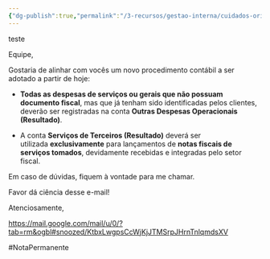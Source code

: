 ```yaml
---
{"dg-publish":true,"permalink":"/3-recursos/gestao-interna/cuidados-orientacoes/2025072025-comunicado-sobre-a-classificacao-das-despesas/","dgPassFrontmatter":true,"created":"2025-07-31T12:06:02.777-03:00","updated":"2025-08-26T12:24:47.190-03:00"}
---
```


teste

Equipe,

Gostaria de alinhar com vocês um novo procedimento contábil a ser adotado a partir de hoje:

- **Todas as despesas de serviços ou gerais que não possuam documento fiscal**, mas que já tenham sido identificadas pelos clientes, deverão ser registradas na conta **Outras Despesas Operacionais (Resultado)**.
    
- A conta **Serviços de Terceiros (Resultado)** deverá ser utilizada **exclusivamente** para lançamentos de **notas fiscais de serviços tomados**, devidamente recebidas e integradas pelo setor fiscal.
    

Em caso de dúvidas, fiquem à vontade para me chamar.
  

Favor dá ciência desse e-mail!  
  

Atenciosamente,

https://mail.google.com/mail/u/0/?tab=rm&ogbl#snoozed/KtbxLwgpsCcWjKjJTMSrpJHrnTnlqmdsXV


#NotaPermanente 